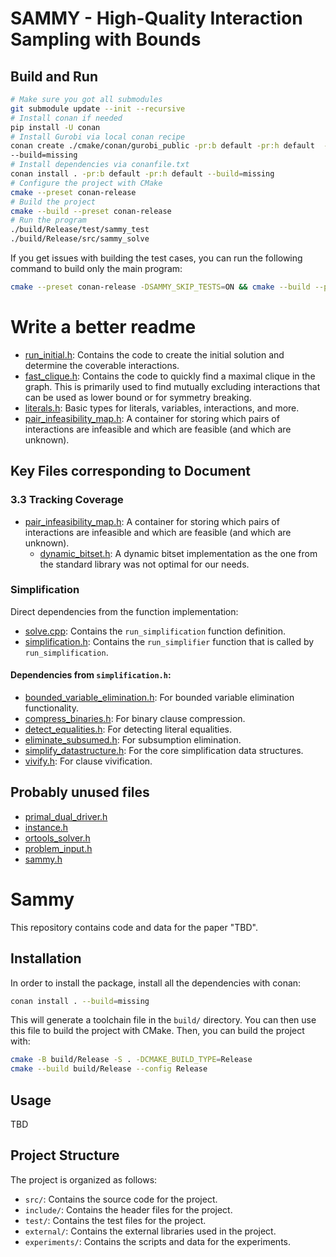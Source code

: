# SAMMY - High-Quality Interaction Sampling with Bounds

## Build and Run

```bash
# Make sure you got all submodules
git submodule update --init --recursive
# Install conan if needed
pip install -U conan
# Install Gurobi via local conan recipe
conan create ./cmake/conan/gurobi_public -pr:b default -pr:h default  -s build_type=Release 
--build=missing
# Install dependencies via conanfile.txt
conan install . -pr:b default -pr:h default --build=missing
# Configure the project with CMake
cmake --preset conan-release
# Build the project
cmake --build --preset conan-release
# Run the program
./build/Release/test/sammy_test    
./build/Release/src/sammy_solve
```

If you get issues with building the test cases, you can run the following command to build only the main program:

```bash
cmake --preset conan-release -DSAMMY_SKIP_TESTS=ON && cmake --build --preset conan-release     
```

# Write a better readme

* [run_initial.h](./include/sammy/run_initial.h): Contains the code to create the initial solution and determine the coverable interactions.
* [fast_clique.h](./include/sammy/fast_clique.h): Contains the code to quickly find a maximal clique in the graph. This is primarily used to find mutually excluding interactions that can be used as lower bound or for symmetry breaking.
* [literals.h](./include/sammy/literals.h): Basic types for literals, variables, interactions, and more.
* [pair_infeasibility_map.h](./include/sammy/pair_infeasibility_map.h): A container for storing which pairs of interactions are infeasible and which are feasible (and which are unknown).

## Key Files corresponding to Document

### 3.3 Tracking Coverage

* [pair_infeasibility_map.h](./include/sammy/pair_infeasibility_map.h): A container for storing which pairs of interactions are infeasible and which are feasible (and which are unknown).
    * [dynamic_bitset.h](./include/sammy/dynamic_bitset.h): A dynamic bitset implementation as the one from the standard library was not optimal for our needs.


### Simplification

Direct dependencies from the function implementation:
* [solve.cpp](./src/sammy/solve.cpp): Contains the `run_simplification` function definition.
* [simplification.h](./include/sammy/simplification.h): Contains the `run_simplifier` function that is called by `run_simplification`.

#### Dependencies from `simplification.h`:

* [bounded_variable_elimination.h](./include/sammy/bounded_variable_elimination.h): For bounded variable elimination functionality.
* [compress_binaries.h](./include/sammy/compress_binaries.h): For binary clause compression.
* [detect_equalities.h](./include/sammy/detect_equalities.h): For detecting literal equalities.
* [eliminate_subsumed.h](./include/sammy/eliminate_subsumed.h): For subsumption elimination.
* [simplify_datastructure.h](./include/sammy/simplify_datastructure.h): For the core simplification data structures.
* [vivify.h](./include/sammy/vivify.h): For clause vivification.

## Probably unused files

* [primal_dual_driver.h](./include/sammy/primal_dual_driver.h)
* [instance.h](./include/sammy/instance.h)
* [ortools_solver.h](./include/sammy/ortools_solver.h)
* [problem_input.h](./include/sammy/problem_input.h)
* [sammy.h](./include/sammy/sammy.h)
# Sammy

This repository contains code and data for the paper "TBD".

## Installation

In order to install the package, install all the dependencies with conan:

```bash
conan install . --build=missing
```

This will generate a toolchain file in the `build/` directory. 
You can then use this file to build the project with CMake.
Then, you can build the project with:

```bash
cmake -B build/Release -S . -DCMAKE_BUILD_TYPE=Release
cmake --build build/Release --config Release
```

## Usage
TBD

## Project Structure

The project is organized as follows:

* `src/`: Contains the source code for the project.
* `include/`: Contains the header files for the project.
* `test/`: Contains the test files for the project.
* `external/`: Contains the external libraries used in the project.
* `experiments/`: Contains the scripts and data for the experiments.
